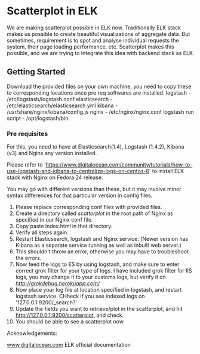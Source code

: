 # Scatterplot in ELK

We are making scatterplot possible in ELK now. Traditionally ELK stack makes us possible to create beautiful visualizations of aggregate data.
But sometimes, requirement is to spot and analyse individual requests the system, their page loading performance, etc.
Scatterplot makes this possible, and we are trying to integrate this idea with backend stack as ELK.

## Getting Started

Download the provided files on your own machine, you need to copy these to corresponding locations once pre req softwares are installed.
logstash - /etc/logstash/logstash.conf
elasticsearch - /etc/elasticsearch/elasticsearch.yml
kibana - /usr/share/nginx/kibana/config.js
nginx - /etc/nginx/nginx.conf
logstash run script - /opt/logstash/bin


### Pre requisites

For this, you need to have at Elasticsearch(1.4), Logstash (1.4.2), Kibana (v3) and Nginx any version installed.

Please refer to 'https://www.digitalocean.com/community/tutorials/how-to-use-logstash-and-kibana-to-centralize-logs-on-centos-6'
to install ELK stack with Nginx on Fedora 24 release.

You may go with different versions than these, but it may involve minor syntax differences for that particular version in config files.
1. Please replace corresponding conf files with provided files.
2. Create a directory called *scatterplot* in the root path of Nginx as specified in our Nginx conf file.
3. Copy paste index.html in that directory.
4. Verify all steps again.
5. Restart Elasticsearch, logstash and Nginx service. (Newer version has Kibana as a separate service running as well as inbuilt web server.)
6. This shouldn't throw an error, otherwise you may have to troubleshoot the errors.
7. Now feed the logs to ES by using logstash, and make sure to enter correct grok filter for your type of logs. I have included grok filter 
   for IIS logs, you may change it to your customs logs, but verify it on *http://grokdebug.herokuapp.com/*
8. Now place your log file at location specified in logstash, and restart logstash service. CHheck if you see indexed logs on 
   '127.0.0.1:9200/_search?'
9. Update the fields you want to retrieve/plot in the scatterplot, and hit http://127.0.0.1:9200/scatterplot, and check.
10. You should be able to see a scatterplot now.

Acknowledgements:

www.digitalocean.com
ELK official documentation
